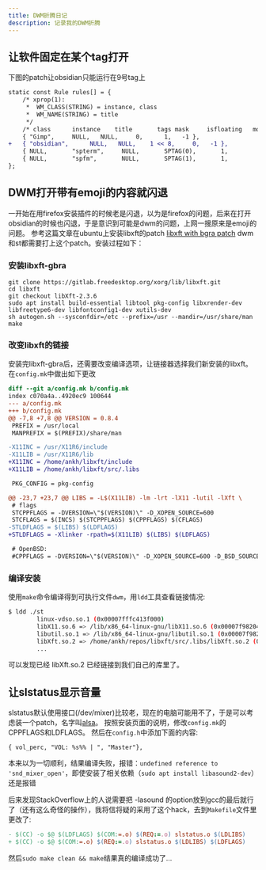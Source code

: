 ```yaml
---
title: DWM折腾日记
description: 记录我的DWM折腾
---
```


## 让软件固定在某个tag打开
下图的patch让obsidian只能运行在9号tag上
```diff
static const Rule rules[] = {
	/* xprop(1):
	 *	WM_CLASS(STRING) = instance, class
	 *	WM_NAME(STRING) = title
	 */
	/* class      instance    title       tags mask     isfloating   monitor */
	{ "Gimp",	  NULL,   NULL,		0,		1,	 -1 },
+	{ "obsidian",      NULL,   NULL,	1 << 8,		0,	 -1 },
	{ NULL,		  "spterm",		NULL,		SPTAG(0),		1,			 -1 },
	{ NULL,		  "spfm",		NULL,		SPTAG(1),		1,			 -1 },
};
```

## DWM打开带有emoji的内容就闪退
一开始在用firefox安装插件的时候老是闪退，以为是firefox的问题，后来在打开obsidian的时候也闪退，于是意识到可能是dwm的问题，上网一搜原来是emoji的问题。
参考这篇文章在ubuntu上安装libxft的patch [libxft with bgra patch](https://www.maximilian-schillinger.de/articles/st-libxft-bgra-patch.html)
dwm和st都需要打上这个patch。安装过程如下：
### 安装libxft-gbra
```shell
git clone https://gitlab.freedesktop.org/xorg/lib/libxft.git
cd libxft
git checkout libXft-2.3.6
sudo apt install build-essential libtool pkg-config libxrender-dev libfreetype6-dev libfontconfig1-dev xutils-dev
sh autogen.sh --sysconfdir=/etc --prefix=/usr --mandir=/usr/share/man
make
```
### 改变libxft的链接
安装完libxft-gbra后，还需要改变编译选项，让链接器选择我们新安装的libxft。在`config.mk`中做出如下更改
```diff
diff --git a/config.mk b/config.mk
index c070a4a..4920ec9 100644
--- a/config.mk
+++ b/config.mk
@@ -7,8 +7,8 @@ VERSION = 0.8.4
 PREFIX = /usr/local
 MANPREFIX = $(PREFIX)/share/man

-X11INC = /usr/X11R6/include
-X11LIB = /usr/X11R6/lib
+X11INC = /home/ankh/libxft/include
+X11LIB = /home/ankh/libxft/src/.libs

 PKG_CONFIG = pkg-config

@@ -23,7 +23,7 @@ LIBS = -L$(X11LIB) -lm -lrt -lX11 -lutil -lXft \
 # flags
 STCPPFLAGS = -DVERSION=\"$(VERSION)\" -D_XOPEN_SOURCE=600
 STCFLAGS = $(INCS) $(STCPPFLAGS) $(CPPFLAGS) $(CFLAGS)
-STLDFLAGS = $(LIBS) $(LDFLAGS)
+STLDFLAGS = -Xlinker -rpath=$(X11LIB) $(LIBS) $(LDFLAGS)

 # OpenBSD:
 #CPPFLAGS = -DVERSION=\"$(VERSION)\" -D_XOPEN_SOURCE=600 -D_BSD_SOURCE
```
### 编译安装
使用`make`命令编译得到可执行文件`dwm`，用`ldd`工具查看链接情况:
```bash
$ ldd ./st
        linux-vdso.so.1 (0x00007fffc413f000)
        libX11.so.6 => /lib/x86_64-linux-gnu/libX11.so.6 (0x00007f98204b1000)
        libutil.so.1 => /lib/x86_64-linux-gnu/libutil.so.1 (0x00007f98204ac000)
        libXft.so.2 => /home/ankh/repos/libxft/src/.libs/libXft.so.2 (0x00007f9820492000)
        ...
```
可以发现已经 libXft.so.2 已经链接到我们自己的库里了。

## 让slstatus显示音量
slstatus默认使用接口(/dev/mixer)比较老，现在的电脑可能用不了，于是可以考虑装一个patch，名字叫[alsa](https://tools.suckless.org/slstatus/patches/alsa/)。
按照安装页面的说明，修改`config.mk`的CPPFLAGS和LDFLAGS。 然后在`config.h`中添加下面的内容:

```
{ vol_perc, "VOL: %s%% | ", "Master"},
```
本来以为一切顺利，结果编译失败，报错：`undefined reference to 'snd_mixer_open'`，即使安装了相关依赖（`sudo apt install libasound2-dev`）还是报错

后来发现StackOverflow上的人说需要把 -lasound 的option放到gcc的最后就行了（还有这么奇怪的操作），我将信将疑的采用了这个hack，去到`Makefile`文件里更改了:
```makefile
- $(CC) -o $@ $(LDFLAGS) $(COM:=.o) $(REQ:=.o) slstatus.o $(LDLIBS)
+ $(CC) -o $@ $(COM:=.o) $(REQ:=.o) slstatus.o $(LDLIBS) $(LDFLAGS)
```
然后`sudo make clean && make`结果真的编译成功了...




